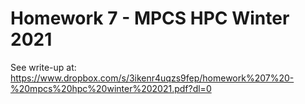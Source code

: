 # Homework 7 - MPCS HPC Winter 2021

See write-up at: https://www.dropbox.com/s/3ikenr4uqzs9fep/homework%207%20-%20mpcs%20hpc%20winter%202021.pdf?dl=0
